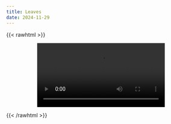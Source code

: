 ```yaml
---
title: Leaves
date: 2024-11-29
---
```


{{< rawhtml >}}
<figure style="text-align: center;">
    <video style="display: block; margin-left: auto; margin-right: auto; width:80%" controls>
        <source src="/attachments/autumn_falling_leaves.mp4" type="video/mp4">
        Your browser does not support this embedded video.
    </video>
</figure>
{{< /rawhtml >}}


